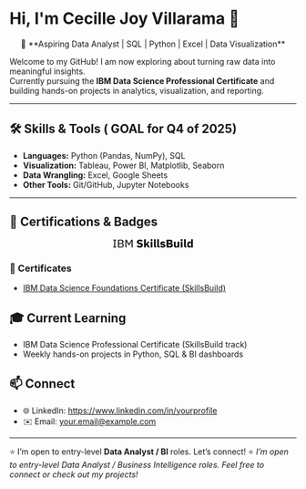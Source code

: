 # Hi, I'm Cecille Joy Villarama 👋

<p align="center">
🎯 **Aspiring Data Analyst | SQL | Python | Excel | Data Visualization**

Welcome to my GitHub! I am now exploring about turning raw data into meaningful insights.  
Currently pursuing the **IBM Data Science Professional Certificate** and building hands-on projects in analytics, visualization, and reporting.  
</p>

---

## 🛠️ Skills & Tools ( GOAL for Q4 of 2025)
- **Languages:** Python (Pandas, NumPy), SQL  
- **Visualization:** Tableau, Power BI, Matplotlib, Seaborn  
- **Data Wrangling:** Excel, Google Sheets  
- **Other Tools:** Git/GitHub, Jupyter Notebooks  


---

## 🏅 Certifications & Badges

<p align="center">
  <img src="badges_certificates/ibm_skillsbuild.svg" alt="IBM Data Fundamentals" width="140" />
  <!--
  <img src="badges_certificates/ibm-data-science-foundations-badge.png" alt="IBM Data Science Foundations" width="140" />
  <img src="badges_certificates/python-for-data-science-badge.png" alt="Python for Data Science" width="140" />
  <img src="badges_certificates/sql-badge.png" alt="Databases & SQL" width="140" />
  -->
</p>

### 📜 Certificates
- [IBM Data Science Foundations Certificate (SkillsBuild)](https://courses.skillsbuild.skillsnetwork.site/certificates/94c562aabee44901b47ab511131f4e7a#)

<!--
> Full copies (PDF/links):  
> - [IBM Data Fundamentals (PDF)](badges_certificates/ibm-data-fundamentals-certificate.pdf)  
> - [Data Science Foundations (PDF)](badges_certificates/ibm-data-science-foundations-certificate.pdf)  
> - [Data Analytics Certificate (PDF)](badges_certificates/ibm-data-analytics-certificate.pdf)  

---

## 📂 Featured Projects
- 📊 **Sales Performance Dashboard** — Power BI & Excel   
  *KPIs by region/product, variance vs target.*  
  Repo: https://github.com/yourusername/sales-dashboard  

- 🛒 **E-Commerce Customer Segmentation** — Python, scikit-learn  
  *RFM features, K-Means clustering, profile segments.*  
  Repo: https://github.com/yourusername/ecommerce-segmentation  

- 📈 **COVID-19 Trends Analysis** — SQL + Python Viz  
  *Time-series queries, rolling averages, clear charts.*  
  Repo: https://github.com/yourusername/covid19-analysis  

---
-->

## 🎓 Current Learning
- IBM Data Science Professional Certificate (SkillsBuild track)  
- Weekly hands-on projects in Python, SQL & BI dashboards  


## 📫 Connect
- 🌐 LinkedIn: https://www.linkedin.com/in/yourprofile  
- ✉️ Email: your.email@example.com

---

⭐️ I’m open to entry-level **Data Analyst / BI** roles. Let’s connect!
⭐️ *I’m open to entry-level Data Analyst / Business Intelligence roles. Feel free to connect or check out my projects!*  

